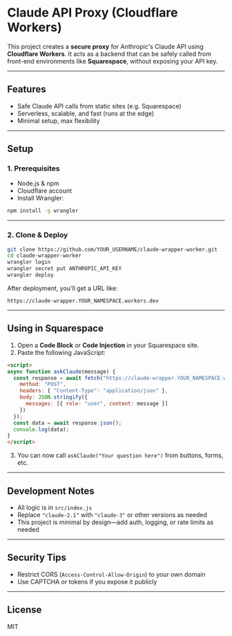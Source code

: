 # Claude API Proxy (Cloudflare Workers)

This project creates a **secure proxy** for Anthropic's Claude API using **Cloudflare Workers**.
It acts as a backend that can be safely called from front-end environments like **Squarespace**, without exposing your API key.

---

## Features

- Safe Claude API calls from static sites (e.g. Squarespace)
- Serverless, scalable, and fast (runs at the edge)
- Minimal setup, max flexibility

---

## Setup

### 1. Prerequisites

- Node.js & npm
- Cloudflare account
- Install Wrangler:

```bash
npm install -g wrangler
```

---

### 2. Clone & Deploy

```bash
git clone https://github.com/YOUR_USERNAME/claude-wrapper-worker.git
cd claude-wrapper-worker
wrangler login
wrangler secret put ANTHROPIC_API_KEY
wrangler deploy
```

After deployment, you'll get a URL like:

```
https://claude-wrapper.YOUR_NAMESPACE.workers.dev
```

---

## Using in Squarespace

1. Open a **Code Block** or **Code Injection** in your Squarespace site.
2. Paste the following JavaScript:

```html
<script>
async function askClaude(message) {
  const response = await fetch("https://claude-wrapper.YOUR_NAMESPACE.workers.dev", {
    method: "POST",
    headers: { "Content-Type": "application/json" },
    body: JSON.stringify({
      messages: [{ role: "user", content: message }]
    })
  });
  const data = await response.json();
  console.log(data);
}
</script>
```

3. You can now call `askClaude("Your question here")` from buttons, forms, etc.

---

## Development Notes

- All logic is in `src/index.js`
- Replace `"claude-2.1"` with `"claude-3"` or other versions as needed
- This project is minimal by design—add auth, logging, or rate limits as needed

---

## Security Tips

- Restrict CORS (`Access-Control-Allow-Origin`) to your own domain
- Use CAPTCHA or tokens if you expose it publicly

---

## License

MIT
